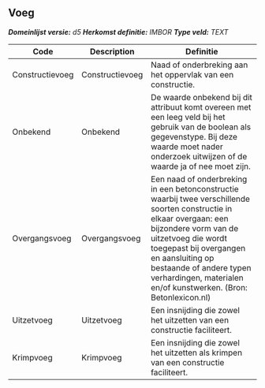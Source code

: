 ﻿## Voeg

*__Domeinlijst versie:__ d5*
*__Herkomst definitie:__ IMBOR*
*__Type veld:__ TEXT*

|__Code__ |__Description__ |__Definitie__	|
|	---	|	---	|   ---	| 
| Constructievoeg | Constructievoeg | Naad of onderbreking aan het oppervlak van een constructie. |
| Onbekend | Onbekend | De waarde onbekend bij dit attribuut komt overeen met een leeg veld bij het gebruik van de boolean als gegevenstype. Bij deze waarde moet nader onderzoek uitwijzen of de waarde ja of nee moet zijn. |
| Overgangsvoeg | Overgangsvoeg | Een naad of onderbreking in een betonconstructie waarbij twee verschillende soorten constructie in elkaar overgaan: een bijzondere vorm van de uitzetvoeg die wordt toegepast bij overgangen en aansluiting op bestaande of andere typen verhardingen, materialen en/of kunstwerken. (Bron: Betonlexicon.nl) |
| Uitzetvoeg | Uitzetvoeg | Een insnijding die zowel het uitzetten van een constructie faciliteert. |
| Krimpvoeg | Krimpvoeg | Een insnijding die zowel het uitzetten als krimpen van een constructie faciliteert. |
